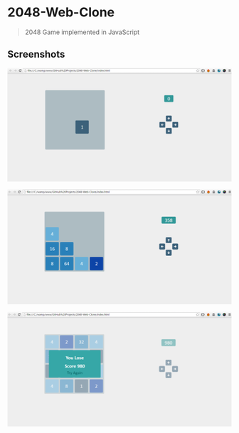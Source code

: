 # 2048-Web-Clone
> 2048 Game implemented in JavaScript

## Screenshots
![](screenshots/game1.png)

![](screenshots/game2.png)

![](screenshots/game3.png)
